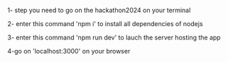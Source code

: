 1- step you need to go on the hackathon2024 on your terminal

2- enter this command 'npm i' to install all dependencies of nodejs

3- enter this command 'npm run dev' to lauch the server hosting the app

4-go on 'localhost:3000' on your browser